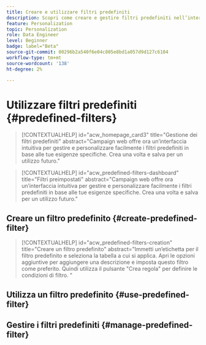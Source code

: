 ```yaml
---
title: Creare e utilizzare filtri predefiniti
description: Scopri come creare e gestire filtri predefiniti nell’interfaccia web di Adobe Campaign
feature: Personalization
topic: Personalization
role: Data Engineer
level: Beginner
badge: label="Beta"
source-git-commit: 00296b2a540f6e04c805e8bd1a057d9d127c6104
workflow-type: tm+mt
source-wordcount: '138'
ht-degree: 2%

---
```


# Utilizzare filtri predefiniti {#predefined-filters}

>[!CONTEXTUALHELP]
>id="acw_homepage_card3"
>title="Gestione dei filtri predefiniti"
>abstract="Campaign web offre ora un’interfaccia intuitiva per gestire e personalizzare facilmente i filtri predefiniti in base alle tue esigenze specifiche. Crea una volta e salva per un utilizzo futuro."

>[!CONTEXTUALHELP]
>id="acw_predefined-filters-dashboard"
>title="Filtri preimpostati"
>abstract="Campaign web offre ora un’interfaccia intuitiva per gestire e personalizzare facilmente i filtri predefiniti in base alle tue esigenze specifiche. Crea una volta e salva per un utilizzo futuro."

## Creare un filtro predefinito {#create-predefined-filter}


>[!CONTEXTUALHELP]
>id="acw_predefined-filters-creation"
>title="Creare un filtro predefinito"
>abstract="Immetti un’etichetta per il filtro predefinito e seleziona la tabella a cui si applica. Apri le opzioni aggiuntive per aggiungere una descrizione e imposta questo filtro come preferito. Quindi utilizza il pulsante &quot;Crea regola&quot; per definire le condizioni di filtro. "

## Utilizza un filtro predefinito {#use-predefined-filter}



## Gestire i filtri predefiniti {#manage-predefined-filter}

